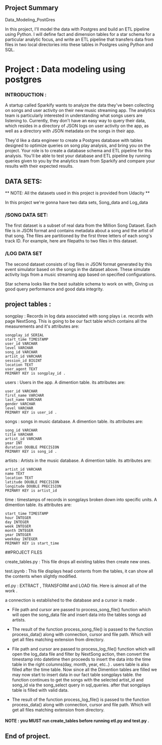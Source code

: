 ## Project Summary

Data_Modeling_PostGres


 In this project, I'll model the data with Postgres and build an ETL pipeline using Python.  I will define fact and dimension tables for a star schema for a particular analytic focus,  and write an ETL pipeline that transfers data from files in two local directories into these tables in Postgres using Python and SQL.


# Project : Data modeling using postgres

### INTRODUCTION : 
A startup called Sparkify wants to analyze the data they've been collecting on songs and user activity on their new music streaming app. The analytics team is particularly interested in understanding what songs users are listening to. Currently, they don't have an easy way to query their data, which resides in a directory of JSON logs on user activity on the app, as well as a directory with JSON metadata on the songs in their app.

They'd like a data engineer to create a Postgres database with tables designed to optimize queries on song play analysis, and bring you on the project. Your role is to create a database schema and ETL pipeline for this analysis. You'll be able to test your database and ETL pipeline by running queries given to you by the analytics team from Sparkify and compare your results with their expected results.


## DATA SETS:
** NOTE: All the datasets used in this project is provided from Udacity **

In this project we're gonna have two data sets, Song_data and Log_data



### /SONG DATA SET: 
The first dataset is a subset of real data from the Million Song Dataset. Each file is in JSON format and contains metadata about a song and the     artist of that song. The files are partitioned by the first three letters of each song's track ID. For example, here are filepaths to two files in this dataset.

### /LOG DATA SET 
The second dataset consists of log files in JSON format generated by this event simulator based on the songs in the dataset above. These simulate activity logs from a music streaming app based on specified configurations.



Star schema looks like the best suitable schema to work on with, Giving us good query performance and good data integrity.

## project tables :
songplay : Records in log data associated with song plays i.e. records with page NextSong. This is going to be our fact table which contains all the measurements and it's attributes are:

    songplay_id SERIAL
    start_time TIMESTAMP
    user_id VARCHAR 
    level VARCHAR 
    song_id VARCHAR 
    artist_id VARCHAR
    session_id BIGINT 
    location TEXT 
    user_agent TEXT
    PRIMARY KEY is songplay_id .    
        
users : Users in the app. A dimention table.
its attributes are:

    user_id VARCHAR
    first_name VARCHAR 
    last_name VARCHAR 
    gender VARCHAR
    level VARCHAR 
    PRIMARY KEY is user_id .
    
songs : songs in music database. A dimention table.
its attributes are:

    song_id VARCHAR
    title VARCHAR 
    artist_id VARCHAR
    year INT
    duration DOUBLE PRECISION
    PRIMARY KEY is song_id .

artists : Artists in the music database. A dimention table.
    its attributes are:
    
    artist_id VARCHAR
    name TEXT 
    location TEXT
    latitude DOUBLE PRECISION
    longitude DOUBLE PRECISION
    PRIMARY KEY is artist_id
    
time : timestamps of records in songplays broken down into specific units. A dimention table.
its attributes are:

    start_time TIMESTAMP
    hour INTEGER
    day INTEGER 
    week INTEGER
    month INTEGER 
    year INTEGER  
    weekday INTEGER
    PRIMARY KEY is start_time

##PROJECT FILES

create_tables.py : This file drops all existing tables then create new ones.

test.ipynb : This file displays head contents from the tables, it can show all the contents when slightly modified.

etl.py : EXTRACT , TRANSFORM and LOAD file. Here is almost all of the work .

a connection is established to the database and a cursor is made .
- File path and cursor are passed to process_song_file() function which will open the song_data file and insert data into the tables songs ad artists.


- The result of the function process_song_file() is passed to the function process_data() along with connection, cursor and file path. Which will get all files matching extension from directory.


- File path and cursor are passed to process_log_file() function which will open the log_data file and filter by NextSong action, then convert the timestamp into datetime then proceeds to insert the data into the time table in the right columns(day, month, year, etc..) . users table is also filled after the time table. Now since all the Dimention tables are filled we may now start to insert data in our fact table songplays table. the function continues to get the songs with the selected artist_id and song_id via the song_select query in sql_queries. after that songplays table is filled with valid data. 


- The result of the function process_log_file() is passed to the function process_data() along with connection, cursor and file path. Which will get all files matching extension from directory.

#### NOTE : you MUST run create_tables before running etl.py and test.py .

## End of project.
